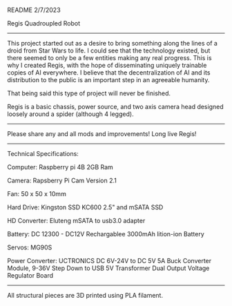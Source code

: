 README
2/7/2023

Regis Quadroupled Robot

- - - - - - - - - - - - - - - - - - - - - - - - - - - - - - - - - - - - - 
This project started out as a desire to bring something along the lines of a droid from Star Wars to life.
I could see that the technology existed, but there seemed to only be a few entities making any real progress.
This is why I created Regis, with the hope of disseminating uniquely trainable copies of AI everywhere. 
I believe that the decentralization of AI and its distribution to the public is an important step in an agreeable humanity.

That being said this type of project will never be finished.

Regis is a basic chassis, power source, and two axis camera head designed loosely around a spider (although 4 legged).
- - - - - - - - - - - - - - - - - - - - - - - - - - - - - - - - - - - - - 

Please share any and all mods and improvements! Long live Regis!

- - - - - - - - - - - - - - - - - - - - - - - - - - - - - - - - - - - - - 

Technical Specifications:

Computer: Raspberry pi 4B 2GB Ram

Camera: Rapsberry Pi Cam Version 2.1

Fan: 50 x 50 x 10mm

Hard Drive: Kingston SSD KC600 2.5" and mSATA SSD

HD Converter: Eluteng mSATA to usb3.0 adapter

Battery: DC 12300 - DC12V Rechargablee 3000mAh lition-ion Battery

Servos: MG90S

Power Converter: UCTRONICS DC 6V-24V to DC 5V 5A Buck Converter Module, 9-36V Step Down to USB 5V Transformer Dual Output Voltage Regulator Board
- - - - - - - - - - - - - - - - - - - - - - - - - - - - - - - - - - - - - 

All structural pieces are 3D printed using PLA filament.
